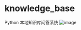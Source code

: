 # knowledge_base
Python 本地知识库问答系统
![image](https://github.com/user-attachments/assets/37a8127e-6770-4d23-beab-4fdf120355d8)
